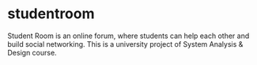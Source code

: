 # studentroom
 Student Room is an online forum, where students can help each other and build social networking. This is a university project of System Analysis & Design course.
